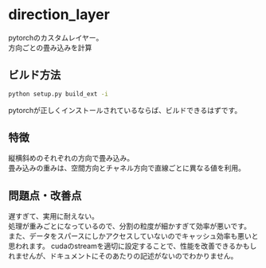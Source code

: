 # direction_layer
pytorchのカスタムレイヤー。  
方向ごとの畳み込みを計算

## ビルド方法
```bash
python setup.py build_ext -i
```
pytorchが正しくインストールされているならば、ビルドできるはずです。

## 特徴
縦横斜めのそれぞれの方向で畳み込み。  
畳み込みの重みは、空間方向とチャネル方向で直線ごとに異なる値を利用。

## 問題点・改善点
遅すぎて、実用に耐えない。  
処理が重みごとになっているので、分割の粒度が細かすぎて効率が悪いです。  
また、データをスパースにしかアクセスしていないのでキャッシュ効率も悪いと思われます。  cudaのstreamを適切に設定することで、性能を改善できるかもしれませんが、ドキュメントにそのあたりの記述がないのでわかりません。
